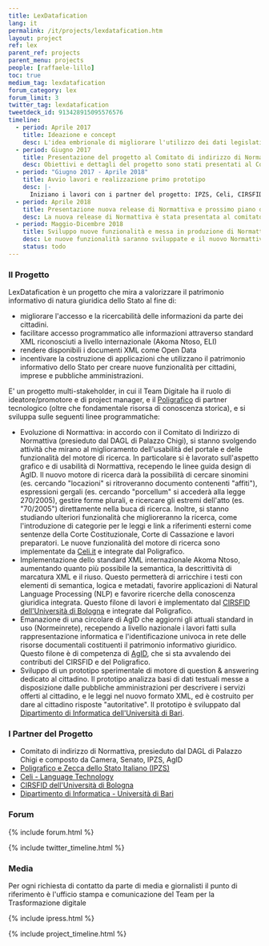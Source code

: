 ```yaml
---
title: LexDatafication
lang: it
permalink: /it/projects/lexdatafication.htm
layout: project
ref: lex
parent_ref: projects
parent_menu: projects
people: [raffaele-lillo]
toc: true
medium_tag: lexdatafication
forum_category: lex
forum_limit: 3
twitter_tag: lexdatafication
tweetdeck_id: 913428915095576576
timeline:
  - period: Aprile 2017
    title: Ideazione e concept
    desc: L'idea embrionale di migliorare l'utilizzo dei dati legislativi italiani inizia a prendere forma.
  - period: Giugno 2017
    title: Presentazione del progetto al Comitato di indirizzo di Normattiva
    desc: Obiettivi e dettagli del progetto sono stati presentati al Comitato di indirizzo di Normattiva, che approva.
  - period: "Giugno 2017 - Aprile 2018"
    title: Avvio lavori e realizzazione primo prototipo
    desc: |-
      Iniziano i lavori con i partner del progetto: IPZS, Celi, CIRSFID Univ. Bologna. Inoltre, si avvia un side project per la costruzione di un motore di question & answering per il cittadino, "Citizen Assistant", in collaborazione con il dipartimento di informatica dell'Università di Bari.
  - period: Aprile 2018
    title: Presentazione nuova release di Normattiva e prossimo piano di sviluppi al Comitato di indirizzo
    desc: La nuova release di Normattiva è stata presentata al comitato, che approva. I lavori si sono incentrati sul nuovo layout e sull'integrazione del nuovo motore di ricerca. Inoltre, è stato presentato al comitato il nuovo piano di sviluppo per la seconda parte del progetto che si incentra su ulteriori funzionalità di ricerca, introduzione dello standard normativo Akoma Ntoso e predisposizione contenuto normativo in Open Data, anche come bulk download.
  - period: Maggio-Dicembre 2018
    title: Sviluppo nuove funzionalità e messa in produzione di Normattiva. Emanazione di una circolare AgID che aggiorna standard XML.
    desc: Le nuove funzionalità saranno sviluppate e il nuovo Normattiva pronto per essere messo in produzione. Il Comitato sta valutando la nostra proposta di rendere disponibile in consultazione pubblica una versione beta del portale mano a mano che le nuove funzionalità verranno sviluppate, in modo da accogliere feedback e suggerimenti dagli utilizzatori finali. Inoltre, stiamo lavorando insieme ad AgID per la predisposizione di una nuova circolare su standard per la rappresentazione XML e identificazione univoca del patrimonio informativo di natura giuridica.
    status: todo
---
```


### Il Progetto
LexDatafication è un progetto che mira a valorizzare il patrimonio informativo di natura giuridica dello Stato al fine di:

* migliorare l'accesso e la ricercabilità delle informazioni da parte dei cittadini.
* facilitare accesso programmatico alle informazioni attraverso standard XML riconosciuti a livello internazionale (Akoma Ntoso, ELI)
* rendere disponibili i documenti XML come Open Data
* incentivare la costruzione di applicazioni che utilizzano il patrimonio informativo dello Stato per creare nuove funzionalità per cittadini, imprese e pubbliche amministrazioni.

E' un progetto multi-stakeholder, in cui il Team Digitale ha il ruolo di ideatore/promotore e di project manager, e il [Poligrafico](https://www.ipzs.it) di partner tecnologico (oltre che fondamentale risorsa di conoscenza storica), e si sviluppa sulle seguenti linee programmatiche:

* Evoluzione di Normattiva: in accordo con il Comitato di Indirizzo di Normattiva (presieduto dal DAGL di Palazzo Chigi), si stanno svolgendo attività che mirano al miglioramento dell'usabilità del portale e delle funzionalità del motore di ricerca. In particolare si è lavorato sull'aspetto grafico e di usabilità di Normattiva, recependo le linee guida design di AgID. Il nuovo motore di ricerca darà la possibilità di cercare sinomini (es. cercando "locazioni" si ritroveranno documento contenenti "affiti"), espressioni gergali (es. cercando "porcellum" si accederà alla legge 270/2005), gestire forme plurali, e ricercare gli estremi dell'atto (es. "70/2005") direttamente nella buca di ricerca. Inoltre, si stanno studiando ulteriori funzionalità che miglioreranno la ricerca, come l'introduzione di categorie per le leggi e link a riferimenti esterni come sentenze della Corte Costituzionale, Corte di Cassazione e lavori preparatori. Le nuove funzionalità del motore di ricerca sono implementate da [Celi.it](https://www.celi.it/) e integrate dal Poligrafico.
* Implementazione dello standard XML internazionale Akoma Ntoso, aumentando quanto più possibile la semantica, la descrittività di marcatura XML e il riuso. Questo permetterà di arricchire i testi con elementi di semantica, logica e metadati, favorire applicazioni di Natural Language Processing (NLP) e favorire ricerche della conoscenza giuridica integrata. Questo filone di lavori è implementato dal [CIRSFID dell'Università di Bologna](http://www.cirsfid.unibo.it/) e integrate dal Poligrafico.
* Emanazione di una circolare di AgID che aggiorni gli attuali standard in uso (Normeinrete), recependo a livello nazionale i lavori fatti sulla rappresentazione informatica e l'identificazione univoca in rete delle risorse documentali costituenti il patrimonio informativo giuridico. Questo filone è di competenza di [AgID](http://www.agid.gov.it/), che si sta avvalendo dei contributi del CIRSFID e del Poligrafico.
* Sviluppo di un prototipo sperimentale di motore di question & answering dedicato al cittadino. Il prototipo analizza basi di dati testuali messe a disposizione dalle pubbliche amministrazioni per descrivere i servizi offerti al cittadino, e le leggi nel nuovo formato XML, ed è costruito per dare al cittadino risposte "autoritative". Il prototipo è sviluppato dal [Dipartimento di Informatica dell'Università di Bari](www.di.uniba.it/).

### I Partner del Progetto

* Comitato di indirizzo di Normattiva, presieduto dal DAGL di Palazzo Chigi e composto da Camera, Senato, IPZS, AgID
* [Poligrafico e Zecca dello Stato Italiano (IPZS)](https://www.ipzs.it)
* [Celi - Language Technology](https://www.celi.it/)
* [CIRSFID dell'Università di Bologna](http://www.cirsfid.unibo.it/)
* [Dipartimento di Informatica - Università di Bari](www.di.uniba.it/)

### Forum

{% include forum.html %}

{% include twitter_timeline.html %}

### Media
Per ogni richiesta di contatto da parte di media e giornalisti il punto di riferimento è l'ufficio stampa e comunicazione del Team per la Trasformazione digitale

{% include ipress.html %}
<div id="content-ipress" data-key="01e87bed-f52e-4d6d-af32-c4ea59fd300a" data-lang="it" data-size="100" data-tag="10"></div>
<script type="text/javascript" src="/js/ipress.js"></script>

{% include project_timeline.html %}
